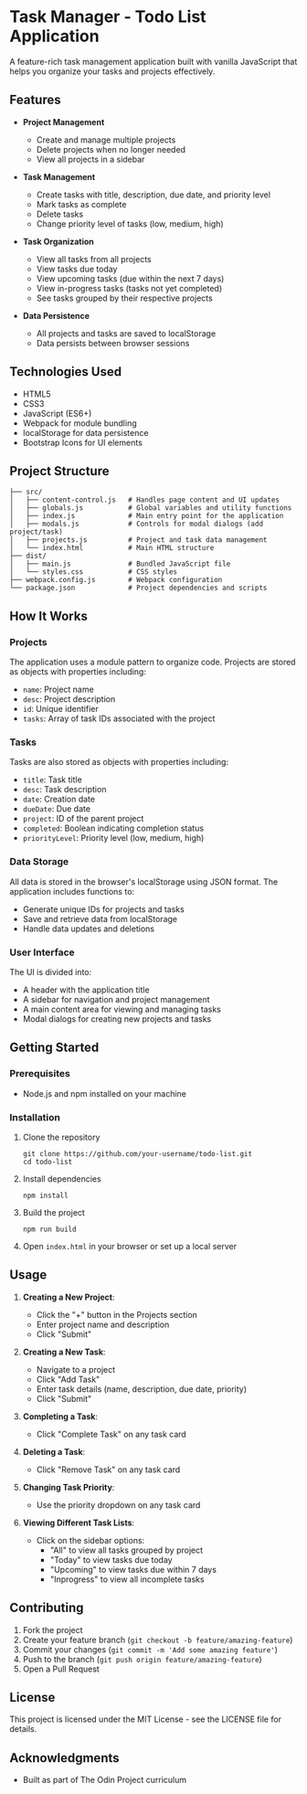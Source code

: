 # Task Manager - Todo List Application

A feature-rich task management application built with vanilla JavaScript that helps you organize your tasks and projects effectively.

## Features

- **Project Management**
  - Create and manage multiple projects
  - Delete projects when no longer needed
  - View all projects in a sidebar

- **Task Management**
  - Create tasks with title, description, due date, and priority level
  - Mark tasks as complete
  - Delete tasks
  - Change priority level of tasks (low, medium, high)

- **Task Organization**
  - View all tasks from all projects
  - View tasks due today
  - View upcoming tasks (due within the next 7 days)
  - View in-progress tasks (tasks not yet completed)
  - See tasks grouped by their respective projects

- **Data Persistence**
  - All projects and tasks are saved to localStorage
  - Data persists between browser sessions

## Technologies Used

- HTML5
- CSS3
- JavaScript (ES6+)
- Webpack for module bundling
- localStorage for data persistence
- Bootstrap Icons for UI elements

## Project Structure

```
├── src/
│   ├── content-control.js   # Handles page content and UI updates
│   ├── globals.js           # Global variables and utility functions
│   ├── index.js             # Main entry point for the application
│   ├── modals.js            # Controls for modal dialogs (add project/task)
│   ├── projects.js          # Project and task data management
│   └── index.html           # Main HTML structure
├── dist/
│   ├── main.js              # Bundled JavaScript file
│   └── styles.css           # CSS styles
├── webpack.config.js        # Webpack configuration
└── package.json             # Project dependencies and scripts
```

## How It Works

### Projects

The application uses a module pattern to organize code. Projects are stored as objects with properties including:
- `name`: Project name
- `desc`: Project description
- `id`: Unique identifier
- `tasks`: Array of task IDs associated with the project

### Tasks

Tasks are also stored as objects with properties including:
- `title`: Task title
- `desc`: Task description
- `date`: Creation date
- `dueDate`: Due date
- `project`: ID of the parent project
- `completed`: Boolean indicating completion status
- `priorityLevel`: Priority level (low, medium, high)

### Data Storage

All data is stored in the browser's localStorage using JSON format. The application includes functions to:
- Generate unique IDs for projects and tasks
- Save and retrieve data from localStorage
- Handle data updates and deletions

### User Interface

The UI is divided into:
- A header with the application title
- A sidebar for navigation and project management
- A main content area for viewing and managing tasks
- Modal dialogs for creating new projects and tasks

## Getting Started

### Prerequisites

- Node.js and npm installed on your machine

### Installation

1. Clone the repository
   ```
   git clone https://github.com/your-username/todo-list.git
   cd todo-list
   ```

2. Install dependencies
   ```
   npm install
   ```

3. Build the project
   ```
   npm run build
   ```

4. Open `index.html` in your browser or set up a local server

## Usage

1. **Creating a New Project**:
   - Click the "+" button in the Projects section
   - Enter project name and description
   - Click "Submit"

2. **Creating a New Task**:
   - Navigate to a project
   - Click "Add Task"
   - Enter task details (name, description, due date, priority)
   - Click "Submit"

3. **Completing a Task**:
   - Click "Complete Task" on any task card

4. **Deleting a Task**:
   - Click "Remove Task" on any task card

5. **Changing Task Priority**:
   - Use the priority dropdown on any task card

6. **Viewing Different Task Lists**:
   - Click on the sidebar options:
     - "All" to view all tasks grouped by project
     - "Today" to view tasks due today
     - "Upcoming" to view tasks due within 7 days
     - "Inprogress" to view all incomplete tasks

## Contributing

1. Fork the project
2. Create your feature branch (`git checkout -b feature/amazing-feature`)
3. Commit your changes (`git commit -m 'Add some amazing feature'`)
4. Push to the branch (`git push origin feature/amazing-feature`)
5. Open a Pull Request

## License

This project is licensed under the MIT License - see the LICENSE file for details.

## Acknowledgments

- Built as part of The Odin Project curriculum
